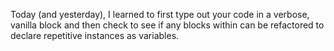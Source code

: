 Today (and yesterday), I learned to first type out your code in a verbose, vanilla block and then check to see if any blocks within can be refactored to declare repetitive instances as variables.
